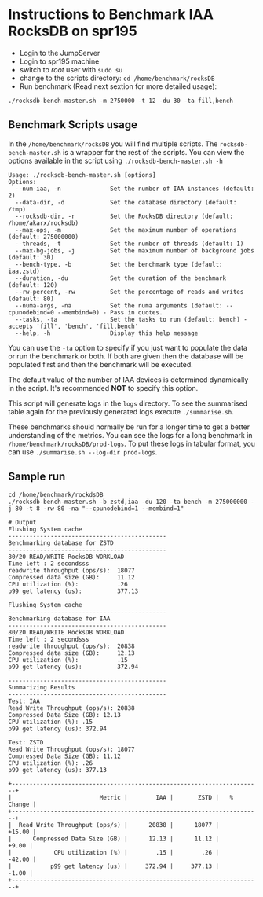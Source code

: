 # Instructions to Benchmark IAA RocksDB on spr195

- Login to the JumpServer
- Login to spr195 machine
- switch to _root_ user with `sudo su`
- change to the scripts directory: `cd /home/benchmark/rocksDB`
- Run benchmark (Read next sextion for more detailed usage):

```
./rocksdb-bench-master.sh -m 2750000 -t 12 -du 30 -ta fill,bench
```

## Benchmark Scripts usage

In the `/home/benchmark/rocksDB` you will find multiple scripts. The `rocksdb-bench-master.sh` is a wrapper for the rest of the scripts. You can view the options available in the script using `./rocksdb-bench-master.sh -h`

```
Usage: ./rocksdb-bench-master.sh [options]
Options:
  --num-iaa, -n              Set the number of IAA instances (default: 2)
  --data-dir, -d             Set the database directory (default: /tmp)
  --rocksdb-dir, -r          Set the RocksDB directory (default: /home/akarx/rocksdb)
  --max-ops, -m              Set the maximum number of operations (default: 275000000)
  --threads, -t              Set the number of threads (default: 1)
  --max-bg-jobs, -j          Set the maximum number of background jobs (default: 30)
  --bench-type. -b           Set the benchmark type (default: iaa,zstd)
  --duration, -du            Set the duration of the benchmark (default: 120)
  --rw-percent, -rw          Set the percentage of reads and writes (default: 80)
  --numa-args, -na           Set the numa arguments (default: --cpunodebind=0 --membind=0) - Pass in quotes.
  --tasks, -ta               Set the tasks to run (default: bench) - accepts 'fill', 'bench', 'fill,bench'
  --help, -h                 Display this help message
```

You can use the `-ta` option to specify if you just want to populate the data or run the benchmark or both. If both are given then the database will be populated first and then the benchmark will be executed.

The default value of the number of IAA devices is determined dynamically in the script. It's recommended **NOT** to specify this option.

This script will generate logs in the `logs` directory. To see the summarised table again for the previously generated logs execute `./summarise.sh`.

These benchmarks should normally be run for a longer time to get a better understanding of the metrics. You can see the logs for a long benchmark in `/home/benchmark/rocksDB/prod-logs`. To put these logs in tabular format, you can use `./summarise.sh --log-dir prod-logs`.

## Sample run

```
cd /home/benchmark/rockdsDB
./rocksdb-bench-master.sh -b zstd,iaa -du 120 -ta bench -m 275000000 -j 80 -t 8 -rw 80 -na "--cpunodebind=1 --membind=1"

# Output
Flushing System cache
---------------------------------------------
Benchmarking database for ZSTD
---------------------------------------------
80/20 READ/WRITE RocksDB WORKLOAD
Time left : 2 secondsss
readwrite throughput (ops/s):  18077
Compressed data size (GB):     11.12
CPU utilization (%):           .26
p99 get latency (us):          377.13

Flushing System cache
---------------------------------------------
Benchmarking database for IAA
---------------------------------------------
80/20 READ/WRITE RocksDB WORKLOAD
Time left : 2 secondsss
readwrite throughput (ops/s):  20838
Compressed data size (GB):     12.13
CPU utilization (%):           .15
p99 get latency (us):          372.94

---------------------------------------------
Summarizing Results
---------------------------------------------
Test: IAA
Read Write Throughput (ops/s): 20838
Compressed Data Size (GB): 12.13
CPU utilization (%): .15
p99 get latency (us): 372.94

Test: ZSTD
Read Write Throughput (ops/s): 18077
Compressed Data Size (GB): 11.12
CPU utilization (%): .26
p99 get latency (us): 377.13

+-----------------------------------------------------------------------+
|                         Metric |        IAA |       ZSTD |   % Change |
+-----------------------------------------------------------------------+
|  Read Write Throughput (ops/s) |      20838 |      18077 |     +15.00 |
|      Compressed Data Size (GB) |      12.13 |      11.12 |      +9.00 |
|            CPU utilization (%) |        .15 |        .26 |     -42.00 |
|           p99 get latency (us) |     372.94 |     377.13 |      -1.00 |
+-----------------------------------------------------------------------+
```
